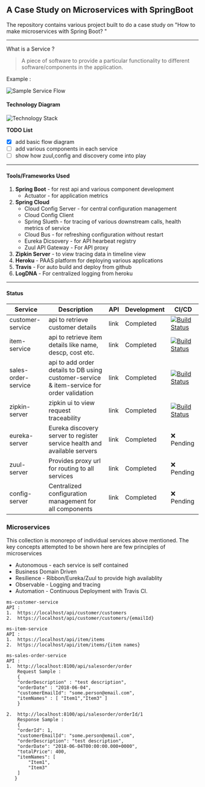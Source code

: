## A Case Study on Microservices with SpringBoot

The repository contains various project built to do a case study on "How to make microservices with Spring Boot? " 

-----------------------------------------------------------------------------------

What is a Service ? 
> A piece of software to provide a particular functionality to different software/components in the application. 

Example : 

![Sample Service Flow](https://github.com/vyomrastogi/ms-online-shipping/blob/master/diag/sampleService.PNG)


#### Technology Diagram

![Technology Stack](https://github.com/vyomrastogi/ms-online-shipping/blob/master/diag/technology_diag.png)


**TODO List**

- [X] add basic flow diagram
- [ ] add various components in each service
- [ ] show how zuul,config and discovery come into play
---

#### Tools/Frameworks Used 

1. **Spring Boot** - for rest api and various component development
	* Actuator - for application metrics
2. **Spring Cloud**
	* Cloud Config Server - for central configuration management
	* Cloud Config Client 
	* Spring Slueth - for tracing of various downstream calls, health metrics of service
	* Cloud Bus - for refreshing configuration without restart
	* Eureka Dicsovery - for API hearbeat registry
	* Zuul API Gateway - For API proxy
3. **Zipkin Server** - to view tracing data in timeline view 
4. **Heroku** - PAAS platform for deploying various applications 
5. **Travis** - For auto build and deploy from github
6. **LogDNA** - For centralized logging from heroku

---

#### Status 

|Service |Description|API|Development|CI/CD|
|--------|-----------|---|------|-----|
|customer-service| api to retrieve customer details| link| Completed|[![Build Status](https://travis-ci.com/vyomrastogi/customer-service.svg?branch=master)](https://travis-ci.com/vyomrastogi/customer-service)|
|item-service| api to retrieve item details like name, descp, cost etc.| link| Completed| [![Build Status](https://travis-ci.com/vyomrastogi/item-service.svg?branch=master)](https://travis-ci.com/vyomrastogi/item-service)|
|sales-order-service| api to add order details to DB using customer-service & item-service for order validation|link| Completed| [![Build Status](https://travis-ci.com/vyomrastogi/sales-order-service.svg?branch=master)](https://travis-ci.com/vyomrastogi/sales-order-service)|
|zipkin-server| zipkin ui to view request traceability|link| Completed| [![Build Status](https://travis-ci.com/vyomrastogi/zuul-server.svg?branch=master)](https://travis-ci.com/vyomrastogi/zuul-server)|
|eureka-server| Eureka discovery server to register service health and available servers|link| Completed| :x: Pending|
|zuul-server| Provides proxy url for routing to all services|link| Completed| :x: Pending|
|config-server|Centralized configuration management for all components|link| Completed| :x: Pending|


### Microservices

This collection is monorepo of individual services above mentioned. The key concepts attempted to be shown here are few principles of microservices
 - Autonomous - each service is self contained
 - Business Domain Driven
 - Resilience - Ribbon/Eureka/Zuul to provide high availablity
 - Observable - Logging and tracing
 - Automation - Continuous Deployment with Travis CI. 

```
ms-customer-service 
API :  
1.  https://localhost/api/customer/customers
2.  https://localhost/api/customer/customers/{emailId}
```

```
ms-item-service 
API :  
1.  https://localhost/api/item/items
2.  https://localhost/api/item/items/{item names}
```

```
ms-sales-order-service 
API :  
1.  http://localhost:8100/api/salesorder/order
    Request Sample : 
	{
	"orderDescription" : "test description",
	"orderDate" : "2018-06-04",
	"customerEmailId": "some.person@email.com",
	"itemNames" : [ "Item1","Item3" ]
	}
	
2.  http://localhost:8100/api/salesorder/orderId/1
	Response Sample : 
	{
    "orderId": 1,
    "customerEmailId": "some.person@email.com",
    "orderDescription": "test description",
    "orderDate": "2018-06-04T00:00:00.000+0000",
    "totalPrice": 400,
    "itemNames": [
        "Item1",
        "Item3"
    ]
   }
```
